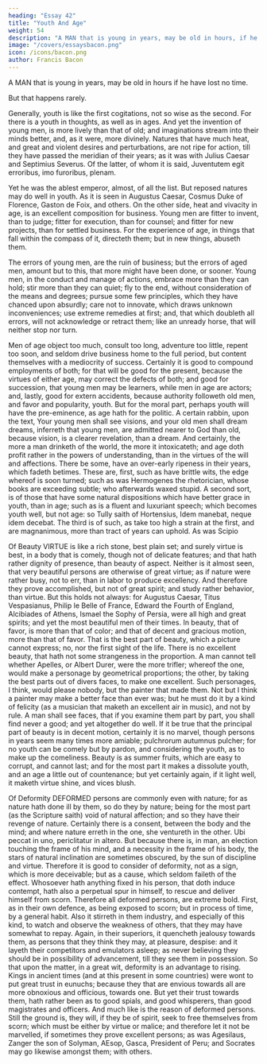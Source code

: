 ```yaml
---
heading: "Essay 42"
title: "Youth And Age"
weight: 54
description: "A MAN that is young in years, may be old in hours, if he have lost no time"
image: "/covers/essaysbacon.png"
icon: /icons/bacon.png
author: Francis Bacon
---
```





A MAN that is young in years, may be old in hours if he have lost no time. 

But that happens rarely. 

Generally, youth is like the first cogitations, not so wise as the second. For there is a youth in thoughts, as well as in ages. And yet the invention of young men, is more lively than that of old; and imaginations stream into their minds better, and, as it were, more divinely. Natures that have much heat, and great and violent desires and perturbations, are not ripe for action, till they have passed the meridian of their years; as it was with Julius Caesar and Septimius Severus. Of the latter, of whom it is said, Juventutem egit erroribus, imo furoribus, plenam.

Yet he was the ablest emperor, almost, of all the list. But reposed natures may do well in youth. As it is seen in Augustus Caesar, Cosmus Duke of Florence, Gaston de Foix, and others. On the other side, heat and vivacity in age, is an excellent composition for business. Young men are fitter to invent, than to judge; fitter for execution, than for counsel; and fitter for new projects, than for settled business. For the experience of age, in things that fall within the compass of it, directeth them; but in new things, abuseth them.

The errors of young men, are the ruin of business; but the errors of aged men, amount but to this, that more might have been done, or sooner. Young men, in the conduct and manage of actions, embrace more than they can hold; stir more than they can quiet; fly to the end, without consideration of the means and degrees; pursue some few principles, which they have chanced upon absurdly; care not to innovate, which draws unknown inconveniences; use extreme remedies at first; and, that which doubleth all errors, will not acknowledge or retract them; like an unready horse, that will neither stop nor turn.

Men of age object too much, consult too long, adventure too little, repent too soon, and seldom drive business home to the full period, but content themselves with a mediocrity of success. Certainly it is good to compound employments of both; for that will be good for the present, because the virtues of either age, may correct the defects of both; and good for succession, that young men may be learners, while men in age are actors; and, lastly, good for extern accidents, because authority followeth old men, and favor and popularity, youth. But for the moral part, perhaps youth will have the pre-eminence, as age hath for the politic. A certain rabbin, upon the text, Your young men shall see visions, and your old men shall dream dreams, inferreth that young men, are admitted nearer to God than old, because vision, is a clearer revelation, than a dream. And certainly, the more a man drinketh of the world, the more it intoxicateth; and age doth profit rather in the powers of understanding, than in the virtues of the will and affections. There be some, have an over-early ripeness in their years, which fadeth betimes. These are, first, such as have brittle wits, the edge whereof is soon turned; such as was Hermogenes the rhetorician, whose books are exceeding subtle; who afterwards waxed stupid. A second sort, is of those that have some natural dispositions which have better grace in youth, than in age; such as is a fluent and luxuriant speech; which becomes youth well, but not age: so Tully saith of Hortensius, Idem manebat, neque idem decebat. The third is of such, as take too high a strain at the first, and are magnanimous, more than tract of years can uphold. As was Scipio 




Of Beauty
VIRTUE is like a rich stone, best plain set; and surely virtue is best, in a body that is comely, though not of delicate features; and that hath rather dignity of presence, than beauty of aspect. Neither is it almost seen, that very beautiful persons are otherwise of great virtue; as if nature were rather busy, not to err, than in labor to produce excellency. And therefore they prove accomplished, but not of great spirit; and study rather behavior, than virtue. But this holds not always: for Augustus Caesar, Titus Vespasianus, Philip le Belle of France, Edward the Fourth of England, Alcibiades of Athens, Ismael the Sophy of Persia, were all high and great spirits; and yet the most beautiful men of their times. In beauty, that of favor, is more than that of color; and that of decent and gracious motion, more than that of favor. That is the best part of beauty, which a picture cannot express; no, nor the first sight of the life. There is no excellent beauty, that hath not some strangeness in the proportion. A man cannot tell whether Apelles, or Albert Durer, were the more trifler; whereof the one, would make a personage by geometrical proportions; the other, by taking the best parts out of divers faces, to make one excellent. Such personages, I think, would please nobody, but the painter that made them. Not but I think a painter may make a better face than ever was; but he must do it by a kind of felicity (as a musician that maketh an excellent air in music), and not by rule. A man shall see faces, that if you examine them part by part, you shall find never a good; and yet altogether do well. If it be true that the principal part of beauty is in decent motion, certainly it is no marvel, though persons in years seem many times more amiable; pulchrorum autumnus pulcher; for no youth can be comely but by pardon, and considering the youth, as to make up the comeliness. Beauty is as summer fruits, which are easy to corrupt, and cannot last; and for the most part it makes a dissolute youth, and an age a little out of countenance; but yet certainly again, if it light well, it maketh virtue shine, and vices blush.




Of Deformity
DEFORMED persons are commonly even with nature; for as nature hath done ill by them, so do they by nature; being for the most part (as the Scripture saith) void of natural affection; and so they have their revenge of nature. Certainly there is a consent, between the body and the mind; and where nature erreth in the one, she ventureth in the other. Ubi peccat in uno, periclitatur in altero. But because there is, in man, an election touching the frame of his mind, and a necessity in the frame of his body, the stars of natural inclination are sometimes obscured, by the sun of discipline and virtue. Therefore it is good to consider of deformity, not as a sign, which is more deceivable; but as a cause, which seldom faileth of the effect. Whosoever hath anything fixed in his person, that doth induce contempt, hath also a perpetual spur in himself, to rescue and deliver himself from scorn. Therefore all deformed persons, are extreme bold. First, as in their own defence, as being exposed to scorn; but in process of time, by a general habit. Also it stirreth in them industry, and especially of this kind, to watch and observe the weakness of others, that they may have somewhat to repay. Again, in their superiors, it quencheth jealousy towards them, as persons that they think they may, at pleasure, despise: and it layeth their competitors and emulators asleep; as never believing they should be in possibility of advancement, till they see them in possession. So that upon the matter, in a great wit, deformity is an advantage to rising. Kings in ancient times (and at this present in some countries) were wont to put great trust in eunuchs; because they that are envious towards all are more obnoxious and officious, towards one. But yet their trust towards them, hath rather been as to good spials, and good whisperers, than good magistrates and officers. And much like is the reason of deformed persons. Still the ground is, they will, if they be of spirit, seek to free themselves from scorn; which must be either by virtue or malice; and therefore let it not be marvelled, if sometimes they prove excellent persons; as was Agesilaus, Zanger the son of Solyman, AEsop, Gasca, President of Peru; and Socrates may go likewise amongst them; with others.

